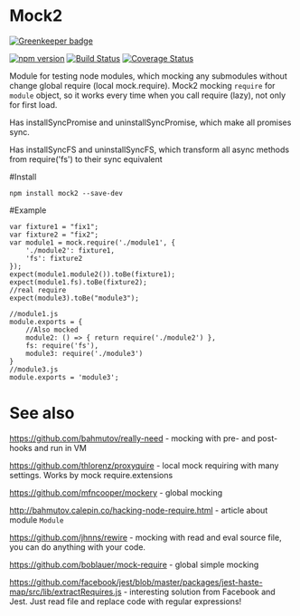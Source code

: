 # Mock2

[![Greenkeeper badge](https://badges.greenkeeper.io/arvitaly/mock2.svg)](https://greenkeeper.io/)

[![npm version](https://badge.fury.io/js/mock2.svg)](https://badge.fury.io/js/mock2)
[![Build Status](https://travis-ci.org/arvitaly/mock2.svg?branch=master)](https://travis-ci.org/arvitaly/mock2)
[![Coverage Status](https://coveralls.io/repos/github/arvitaly/mock2/badge.svg?branch=master)](https://coveralls.io/github/arvitaly/mock2?branch=master)

Module for testing node modules, which mocking any submodules without change global require (local mock.require). Mock2 mocking `require` for `module` object, so it works every time when you call require (lazy), not only for first load.

Has installSyncPromise and uninstallSyncPromise, which make all promises sync.

Has installSyncFS and uninstallSyncFS, which transform all async methods from require('fs') to their sync equivalent 


#Install

    npm install mock2 --save-dev

#Example

    var fixture1 = "fix1";
    var fixture2 = "fix2";
    var module1 = mock.require('./module1', {
        './module2': fixture1,
        'fs': fixture2
    });
    expect(module1.module2()).toBe(fixture1);
    expect(module1.fs).toBe(fixture2);
    //real require
    expect(module3).toBe("module3");
    
    //module1.js
    module.exports = {
        //Also mocked
        module2: () => { return require('./module2') },
        fs: require('fs'),
        module3: require('./module3')    
    }
    //module3.js
    module.exports = 'module3';
    
# See also

https://github.com/bahmutov/really-need - mocking with pre- and post-hooks and run in VM

https://github.com/thlorenz/proxyquire - local mock requiring with many settings. Works by mock require.extensions

https://github.com/mfncooper/mockery - global mocking

http://bahmutov.calepin.co/hacking-node-require.html - article about module `Module`

https://github.com/jhnns/rewire - mocking with read and eval source file, you can do anything with your code.

https://github.com/boblauer/mock-require - global simple mocking

https://github.com/facebook/jest/blob/master/packages/jest-haste-map/src/lib/extractRequires.js - interesting solution from Facebook and Jest. Just read file and replace code with regular expressions!

